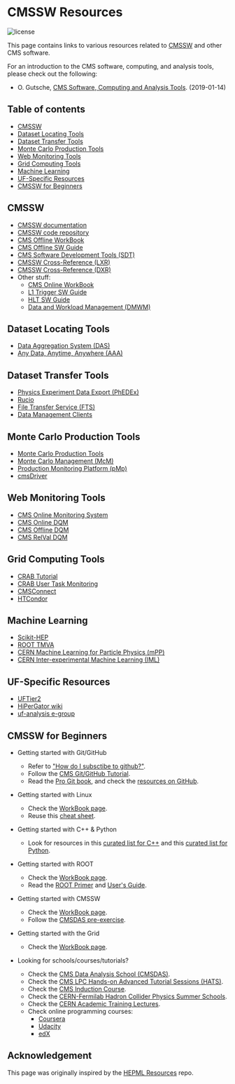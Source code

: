 # CMSSW Resources

![license](https://img.shields.io/github/license/jiafulow/cmssw-resources-page.svg)

This page contains links to various resources related to [CMSSW](https://cms-sw.github.io/) and other CMS software.

For an introduction to the CMS software, computing, and analysis tools, please check out the following:
- O. Gutsche, [CMS Software, Computing and Analysis Tools](https://indico.cern.ch/event/759915/contributions/3151844/attachments/1720658/2892746/190114_-_CMSDAS_-_CMS_Software_Computing_and_Analysis_Tools.pdf). (2019-01-14)

## Table of contents

- [CMSSW](#cmssw)
- [Dataset Locating Tools](#dataset-locating-tools)
- [Dataset Transfer Tools](#dataset-transfer-tools)
- [Monte Carlo Production Tools](#monte-carlo-production-tools)
- [Web Monitoring Tools](#web-monitoring-tools)
- [Grid Computing Tools](#grid-computing-tools)
- [Machine Learning](#machine-learning)
- [UF-Specific Resources](#uf-specific-resources)
- [CMSSW for Beginners](#cmssw-for-beginners)


## CMSSW

- [CMSSW documentation](https://cms-sw.github.io/)
- [CMSSW code repository](https://github.com/cms-sw/cmssw)
- [CMS Offline WorkBook](https://twiki.cern.ch/twiki/bin/view/CMSPublic/WorkBook)
- [CMS Offline SW Guide](https://twiki.cern.ch/twiki/bin/view/CMSPublic/SWGuide)
- [CMS Software Development Tools (SDT)](https://cmssdt.cern.ch/SDT/)
- [CMSSW Cross-Reference (LXR)](https://cmssdt.cern.ch/lxr)
- [CMSSW Cross-Reference (DXR)](https://cmssdt.cern.ch/dxr)
- Other stuff:
  - [CMS Online WorkBook](https://twiki.cern.ch/twiki/bin/view/CMS/OnlineWB)
  - [L1 Trigger SW Guide](https://twiki.cern.ch/twiki/bin/view/CMSPublic/SWGuideL1Trigger)
  - [HLT SW Guide](https://twiki.cern.ch/twiki/bin/view/CMSPublic/SWGuideGlobalHLT)
  - [Data and Workload Management (DMWM)](https://twiki.cern.ch/twiki/bin/view/CMS/DMWM)

## Dataset Locating Tools

- [Data Aggregation System (DAS)](https://cmsweb.cern.ch/das)
- [Any Data, Anytime, Anywhere (AAA)](https://twiki.cern.ch/twiki/bin/view/CMSPublic/WorkBookXrootdService)

## Dataset Transfer Tools

- [Physics Experiment Data Export (PhEDEx)](https://cmsweb.cern.ch/phedex)
- [Rucio](https://twiki.cern.ch/twiki/bin/view/CMSPublic/Rucio)
- [File Transfer Service (FTS)](https://fts3-cms.cern.ch/)
- [Data Management Clients](https://dmc-docs.web.cern.ch/)

## Monte Carlo Production Tools

- [Monte Carlo Production Tools](https://monte-carlo-production-tools.gitbook.io/project/)
- [Monte Carlo Management (McM)](https://cms-pdmv.cern.ch/mcm/)
- [Production Monitoring Platform (pMp)](https://cms-pdmv-dev.cern.ch/pmp/)
- [cmsDriver](https://monte-carlo-production-tools.gitbook.io/project/cmsdriver-argument-and-meaning)

## Web Monitoring Tools

- [CMS Online Monitoring System](https://cmsoms.cern.ch/)
- [CMS Online DQM](https://cmsweb.cern.ch/dqm/online/)
- [CMS Offline DQM](https://cmsweb.cern.ch/dqm/offline/)
- [CMS RelVal DQM](https://cmsweb.cern.ch/dqm/relval/)

## Grid Computing Tools

- [CRAB Tutorial](https://twiki.cern.ch/twiki/bin/view/CMSPublic/WorkBookCRAB3Tutorial)
- [CRAB User Task Monitoring](https://monit-grafana.cern.ch/d/cmsTMGlobal/cms-tasks-monitoring-globalview)
- [CMSConnect](https://twiki.cern.ch/twiki/bin/view/CMSPublic/WorkBookCMSConnect)
- [HTCondor](https://batchdocs.web.cern.ch/local/quick.html)

## Machine Learning

- [Scikit-HEP](https://scikit-hep.org)
- [ROOT TMVA](https://root.cern.ch/tmva)
- [CERN Machine Learning for Particle Physics (mPP)](https://twiki.cern.ch/twiki/bin/view/Main/MPP)
- [CERN Inter-experimental Machine Learning (IML)](https://iml.web.cern.ch/)

## UF-Specific Resources

- [UFTier2](http://tier2.ihepa.ufl.edu/)
- [HiPerGator wiki](https://help.rc.ufl.edu/doc/Getting_Started)
- [uf-analysis e-group](https://e-groups.cern.ch/e-groups/Egroup.do?egroupName=uf-analysis)

## CMSSW for Beginners

- Getting started with Git/GitHub
  - Refer to ["How do I subsctibe to github?"](https://cms-sw.github.io/faq.html#how-do-i-subscribe-to-github).
  - Follow the [CMS Git/GitHub Tutorial](https://twiki.cern.ch/twiki/bin/view/CMS/CMSGitTutorial).
  - Read the [Pro Git book](https://git-scm.com/book/), and check the [resources on GitHub](https://try.github.io/).

- Getting started with Linux
  - Check the [WorkBook page](https://twiki.cern.ch/twiki/bin/view/CMSPublic/WorkBookBasicLinux). 
  - Reuse this [cheat sheet](https://github.com/LeCoupa/awesome-cheatsheets/blob/master/languages/bash.sh).

- Getting started with C++ & Python
  - Look for resources in this [curated list for C++](https://github.com/fffaraz/awesome-cpp#resources) and this [curated list for Python](https://github.com/vinta/awesome-python#resources).

- Getting started with ROOT
  - Check the [WorkBook page](https://twiki.cern.ch/twiki/bin/view/CMSPublic/WorkBookBasicROOT).
  - Read the [ROOT Primer](https://root.cern.ch/root/htmldoc/guides/primer/ROOTPrimer.html) and [User's Guide](https://root.cern.ch/guides/users-guide).

- Getting started with CMSSW
  - Check the [WorkBook page](https://twiki.cern.ch/twiki/bin/view/CMSPublic/WorkBookCMSSWFramework).
  - Follow the [CMSDAS pre-exercise](https://twiki.cern.ch/twiki/bin/view/CMS/SWGuideCMSDataAnalysisSchoolPreExerciseFirstSet).

- Getting started with the Grid
  - Check the [WorkBook page](https://twiki.cern.ch/twiki/bin/view/CMSPublic/WorkBookStartingGrid).

- Looking for schools/courses/tutorials?
  - Check the [CMS Data Analysis School (CMSDAS)](https://twiki.cern.ch/twiki/bin/view/CMS/WorkBookExercisesCMSDataAnalysisSchool).
  - Check the [CMS LPC Hands-on Advanced Tutorial Sessions (HATS)](https://lpc.fnal.gov/programs/schools-workshops/hats.shtml).
  - Check the [CMS Induction Course](https://indico.cern.ch/event/914784/timetable/).
  - Check the [CERN-Fermilab Hadron Collider Physics Summer Schools](http://hcpss.web.cern.ch/).
  - Check the [CERN Academic Training Lectures](https://indico.cern.ch/category/72/).
  - Check online programming courses:
    - [Coursera](https://www.coursera.org/courses)
    - [Udacity](https://www.udacity.com/)
    - [edX](https://www.edx.org/)


## Acknowledgement

This page was originally inspired by the [HEPML Resources](https://github.com/iml-wg/HEP-ML-Resources) repo.
